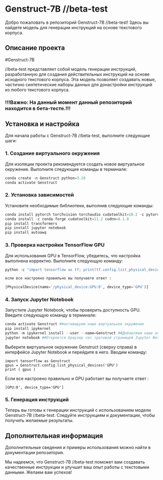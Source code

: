 # Genstruct-7B //beta-test

Добро пожаловать в репозиторий Genstruct-7B //beta-test! Здесь вы найдете модель для генерации инструкций на основе текстового корпуса.

## Описание проекта

#Genstruct-7B 

//beta-test представляет собой модель генерации инструкций, разработанную для создания действительных инструкций на основе исходного текстового корпуса. Эта модель позволяет создавать новые, частично синтетические наборы данных для донастройки инструкций из любого текстового корпуса.

### !!!Важно: На данный момент данный репозиторий находится в бета-тесте.!!!


## Установка и настройка

Для начала работы с Genstruct-7B //beta-test, выполните следующие шаги:

### 1. Создание виртуального окружения

Для изоляции проекта рекомендуется создать новое виртуальное окружение. Выполните следующие команды в терминале:

```python
conda create -n Genstruct python=3.10
conda activate Genstruct
```

### 2. Установка зависимостей

Установите необходимые библиотеки, выполнив следующие команды:

```python
conda install pytorch torchvision torchaudio cudatoolkit=10.2 -c pytorch
conda install -c conda-forge cudatoolkit=11.2 cudnn=8.1.0
pip install transformers
pip install jupyter notebook
pip install autoawq
```

### 3. Проверка настройки TensorFlow GPU

Для использования GPU в TensorFlow, убедитесь, что настройка выполнена корректно. Выполните следующую команду:

```python
python -c "import tensorflow as tf; print(tf.config.list_physical_devices('GPU'))"

если все настроено правильно вы получаете ответ :

[PhysicalDevice(name='/physical_device:GPU:0', device_type='GPU')]
```

### 4. Запуск Jupyter Notebook

Запустите Jupyter Notebook, чтобы проверить доступность GPU. Введите следующую команду в терминале:
```python
conda activate Genstruct ##активируем наше виртуальное окружение 
pip install ipykernel
python -m ipykernel install --user --name=Genstruct ##Добавляем наше окружение в Jupyter Notebook
jupyter notebook ##Откроется браузер сос тратовой страницей Jupyter Notebook 
```

Выберите виртуальное окружение Genstruct (сверху справа) в интерфейсе Jupyter Notebook и перейдите в него. 
Вводим команду:

```shell
import tensorflow as Genstruct
gpus = Genstruct.config.list_physical_devices('GPU')
print ( gpus )

```
Если все настроено правильно и GPU работает вы получаете ответ : 

```
[GPU:0', device_type='GPU']
```

### 5. Генерация инструкций

Теперь вы готовы к генерации инструкций с использованием модели Genstruct-7B //beta-test. Следуйте инструкциям и документации, чтобы получить желаемые результаты.

## Дополнительная информация

Дополнительные сведения и примеры использования можно найти в документации репозитория.

Мы надеемся, что Genstruct-7B //beta-test поможет вам создавать качественные инструкции и улучшит ваш опыт работы с текстовыми данными. Желаем вам успехов!
